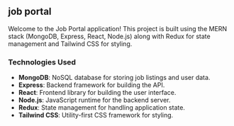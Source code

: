 ## job portal
Welcome to the Job Portal application! This project is built using the MERN stack (MongoDB, Express, React, Node.js) along with Redux for state management and Tailwind CSS for styling.

### Technologies Used
- **MongoDB**: NoSQL database for storing job listings and user data.
- **Express**: Backend framework for building the API.
- **React**: Frontend library for building the user interface.
- **Node.js**: JavaScript runtime for the backend server.
- **Redux**: State management for handling application state.
- **Tailwind CSS**: Utility-first CSS framework for styling.


